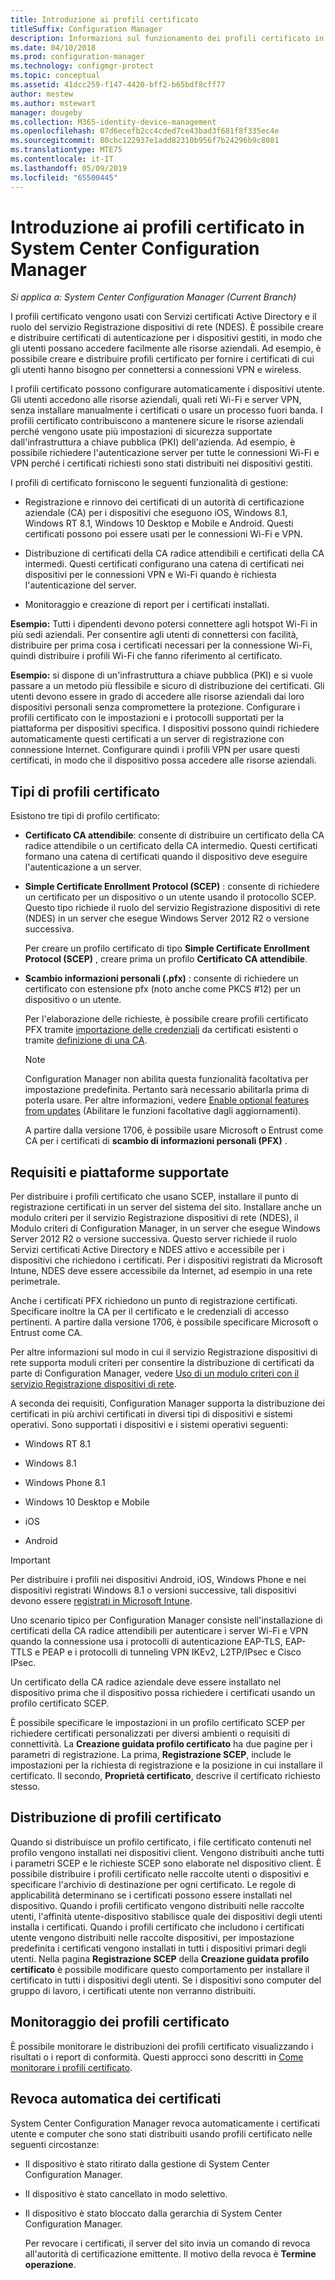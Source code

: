 ```yaml
---
title: Introduzione ai profili certificato
titleSuffix: Configuration Manager
description: Informazioni sul funzionamento dei profili certificato in System Center Configuration Manager con Servizi certificati Active Directory.
ms.date: 04/10/2018
ms.prod: configuration-manager
ms.technology: configmgr-protect
ms.topic: conceptual
ms.assetid: 41dcc259-f147-4420-bff2-b65bdf8cff77
author: mestew
ms.author: mstewart
manager: dougeby
ms.collection: M365-identity-device-management
ms.openlocfilehash: 07d6ecefb2cc4cded7ce43bad3f681f8f335ec4e
ms.sourcegitcommit: 80cbc122937e1add82310b956f7b24296b9c8081
ms.translationtype: MTE75
ms.contentlocale: it-IT
ms.lasthandoff: 05/09/2019
ms.locfileid: "65500445"
---
```

# <a name="introduction-to-certificate-profiles-in-system-center-configuration-manager"></a>Introduzione ai profili certificato in System Center Configuration Manager

*Si applica a: System Center Configuration Manager (Current Branch)*


I profili certificato vengono usati con Servizi certificati Active Directory e il ruolo del servizio Registrazione dispositivi di rete (NDES). È possibile creare e distribuire certificati di autenticazione per i dispositivi gestiti, in modo che gli utenti possano accedere facilmente alle risorse aziendali. Ad esempio, è possibile creare e distribuire profili certificato per fornire i certificati di cui gli utenti hanno bisogno per connettersi a connessioni VPN e wireless.

I profili certificato possono configurare automaticamente i dispositivi utente. Gli utenti accedono alle risorse aziendali, quali reti Wi-Fi e server VPN, senza installare manualmente i certificati o usare un processo fuori banda. I profili certificato contribuiscono a mantenere sicure le risorse aziendali perché vengono usate più impostazioni di sicurezza supportate dall'infrastruttura a chiave pubblica (PKI) dell'azienda. Ad esempio, è possibile richiedere l'autenticazione server per tutte le connessioni Wi-Fi e VPN perché i certificati richiesti sono stati distribuiti nei dispositivi gestiti.   

I profili di certificato forniscono le seguenti funzionalità di gestione:  

-   Registrazione e rinnovo dei certificati di un autorità di certificazione aziendale (CA) per i dispositivi che eseguono iOS, Windows 8.1, Windows RT 8.1, Windows 10 Desktop e Mobile e Android. Questi certificati possono poi essere usati per le connessioni Wi-Fi e VPN.  

-   Distribuzione di certificati della CA radice attendibili e certificati della CA intermedi. Questi certificati configurano una catena di certificati nei dispositivi per le connessioni VPN e Wi-Fi quando è richiesta l'autenticazione del server.  

-   Monitoraggio e creazione di report per i certificati installati.  

**Esempio:** Tutti i dipendenti devono potersi connettere agli hotspot Wi-Fi in più sedi aziendali. Per consentire agli utenti di connettersi con facilità, distribuire per prima cosa i certificati necessari per la connessione Wi-Fi, quindi distribuire i profili Wi-Fi che fanno riferimento al certificato.  

**Esempio:** si dispone di un'infrastruttura a chiave pubblica (PKI) e si vuole passare a un metodo più flessibile e sicuro di distribuzione dei certificati. Gli utenti devono essere in grado di accedere alle risorse aziendali dai loro dispositivi personali senza compromettere la protezione. Configurare i profili certificato con le impostazioni e i protocolli supportati per la piattaforma per dispositivi specifica. I dispositivi possono quindi richiedere automaticamente questi certificati a un server di registrazione con connessione Internet. Configurare quindi i profili VPN per usare questi certificati, in modo che il dispositivo possa accedere alle risorse aziendali.  



## <a name="types-of-certificate-profiles"></a>Tipi di profili certificato  
 Esistono tre tipi di profilo certificato:  

-   **Certificato CA attendibile**: consente di distribuire un certificato della CA radice attendibile o un certificato della CA intermedio. Questi certificati formano una catena di certificati quando il dispositivo deve eseguire l'autenticazione a un server.  

-   **Simple Certificate Enrollment Protocol (SCEP)** : consente di richiedere un certificato per un dispositivo o un utente usando il protocollo SCEP. Questo tipo richiede il ruolo del servizio Registrazione dispositivi di rete (NDES) in un server che esegue Windows Server 2012 R2 o versione successiva.

    Per creare un profilo certificato di tipo **Simple Certificate Enrollment Protocol (SCEP)** , creare prima un profilo **Certificato CA attendibile**.

-   **Scambio informazioni personali (.pfx)** : consente di richiedere un certificato con estensione pfx (noto anche come PKCS #12) per un dispositivo o un utente.<!--1321368-->  

    Per l'elaborazione delle richieste, è possibile creare profili certificato PFX tramite [importazione delle credenziali](/sccm/mdm/deploy-use/import-pfx-certificate-profiles) da certificati esistenti o tramite [definizione di una CA](/sccm/mdm/deploy-use/create-pfx-certificate-profiles).

    > [!Note]  
    > Configuration Manager non abilita questa funzionalità facoltativa per impostazione predefinita. Pertanto sarà necessario abilitarla prima di poterla usare. Per altre informazioni, vedere [Enable optional features from updates](/sccm/core/servers/manage/install-in-console-updates#bkmk_options) (Abilitare le funzioni facoltative dagli aggiornamenti).<!--505213-->  

    A partire dalla versione 1706, è possibile usare Microsoft o Entrust come CA per i certificati di **scambio di informazioni personali (PFX)** .


## <a name="requirements-and-supported-platforms"></a>Requisiti e piattaforme supportate  
Per distribuire i profili certificato che usano SCEP, installare il punto di registrazione certificati in un server del sistema del sito. Installare anche un modulo criteri per il servizio Registrazione dispositivi di rete (NDES), il Modulo criteri di Configuration Manager, in un server che esegue Windows Server 2012 R2 o versione successiva. Questo server richiede il ruolo Servizi certificati Active Directory e NDES attivo e accessibile per i dispositivi che richiedono i certificati. Per i dispositivi registrati da Microsoft Intune, NDES deve essere accessibile da Internet, ad esempio in una rete perimetrale.  

Anche i certificati PFX richiedono un punto di registrazione certificati. Specificare inoltre la CA per il certificato e le credenziali di accesso pertinenti. A partire dalla versione 1706, è possibile specificare Microsoft o Entrust come CA.  

Per altre informazioni sul modo in cui il servizio Registrazione dispositivi di rete supporta moduli criteri per consentire la distribuzione di certificati da parte di Configuration Manager, vedere [Uso di un modulo criteri con il servizio Registrazione dispositivi di rete](http://go.microsoft.com/fwlink/p/?LinkId=328657).  

A seconda dei requisiti, Configuration Manager supporta la distribuzione dei certificati in più archivi certificati in diversi tipi di dispositivi e sistemi operativi. Sono supportati i dispositivi e i sistemi operativi seguenti:  

-   Windows RT 8.1  

-   Windows 8.1  

-   Windows Phone 8.1  

-   Windows 10 Desktop e Mobile  

-   iOS  

-   Android  

> [!IMPORTANT]  
>  Per distribuire i profili nei dispositivi Android, iOS, Windows Phone e nei dispositivi registrati Windows 8.1 o versioni successive, tali dispositivi devono essere [registrati in Microsoft Intune](/intune/device-enrollment).   

Uno scenario tipico per Configuration Manager consiste nell'installazione di certificati della CA radice attendibili per autenticare i server Wi-Fi e VPN quando la connessione usa i protocolli di autenticazione EAP-TLS, EAP-TTLS e PEAP e i protocolli di tunneling VPN IKEv2, L2TP/IPsec e Cisco IPsec.  

Un certificato della CA radice aziendale deve essere installato nel dispositivo prima che il dispositivo possa richiedere i certificati usando un profilo certificato SCEP.  

È possibile specificare le impostazioni in un profilo certificato SCEP per richiedere certificati personalizzati per diversi ambienti o requisiti di connettività. La **Creazione guidata profilo certificato** ha due pagine per i parametri di registrazione. La prima, **Registrazione SCEP**, include le impostazioni per la richiesta di registrazione e la posizione in cui installare il certificato. Il secondo, **Proprietà certificato**, descrive il certificato richiesto stesso.  

## <a name="deploying-certificate-profiles"></a>Distribuzione di profili certificato  
 Quando si distribuisce un profilo certificato, i file certificato contenuti nel profilo vengono installati nei dispositivi client. Vengono distribuiti anche tutti i parametri SCEP e le richieste SCEP sono elaborate nel dispositivo client. È possibile distribuire i profili certificato nelle raccolte utenti o dispositivi e specificare l'archivio di destinazione per ogni certificato. Le regole di applicabilità determinano se i certificati possono essere installati nel dispositivo. Quando i profili certificato vengono distribuiti nelle raccolte utenti, l'affinità utente-dispositivo stabilisce quale dei dispositivi degli utenti installa i certificati. Quando i profili certificato che includono i certificati utente vengono distribuiti nelle raccolte dispositivi, per impostazione predefinita i certificati vengono installati in tutti i dispositivi primari degli utenti. Nella pagina **Registrazione SCEP** della **Creazione guidata profilo certificato** è possibile modificare questo comportamento per installare il certificato in tutti i dispositivi degli utenti. Se i dispositivi sono computer del gruppo di lavoro, i certificati utente non verranno distribuiti.  

## <a name="monitoring-certificate-profiles"></a>Monitoraggio dei profili certificato  

È possibile monitorare le distribuzioni dei profili certificato visualizzando i risultati o i report di conformità. Questi approcci sono descritti in [Come monitorare i profili certificato](/sccm/protect/deploy-use/monitor-certificate-profiles).


## <a name="automatic-revocation-of-certificates"></a>Revoca automatica dei certificati  
 System Center Configuration Manager revoca automaticamente i certificati utente e computer che sono stati distribuiti usando profili certificato nelle seguenti circostanze:  

- Il dispositivo è stato ritirato dalla gestione di System Center Configuration Manager.  

- Il dispositivo è stato cancellato in modo selettivo.  

- Il dispositivo è stato bloccato dalla gerarchia di System Center Configuration Manager.  

  Per revocare i certificati, il server del sito invia un comando di revoca all'autorità di certificazione emittente. Il motivo della revoca è **Termine operazione**.  
